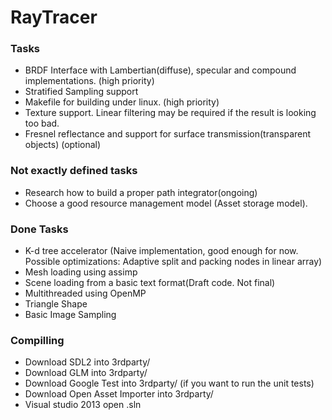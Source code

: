 # RayTracer #

### Tasks ###
 * BRDF Interface with Lambertian(diffuse), specular and compound implementations. (high priority)
 * Stratified Sampling support
 * Makefile for building under linux. (high priority)
 * Texture support. Linear filtering may be required if the result is looking too bad.
 * Fresnel reflectance and support for surface transmission(transparent objects) (optional)

### Not exactly defined tasks ###
 * Research how to build a proper path integrator(ongoing)
 * Choose a good resource management model (Asset storage model).

### Done Tasks ###
 * K-d tree accelerator (Naive implementation, good enough for now. Possible optimizations: Adaptive split and packing nodes in linear array)
 * Mesh loading using assimp
 * Scene loading from a basic text format(Draft code. Not final)
 * Multithreaded using OpenMP
 * Triangle Shape
 * Basic Image Sampling



### Compilling ###
 * Download SDL2 into 3rdparty/
 * Download GLM into 3rdparty/
 * Download Google Test into 3rdparty/ (if you want to run the unit tests)
 * Download Open Asset Importer into 3rdparty/
 * Visual studio 2013 open .sln